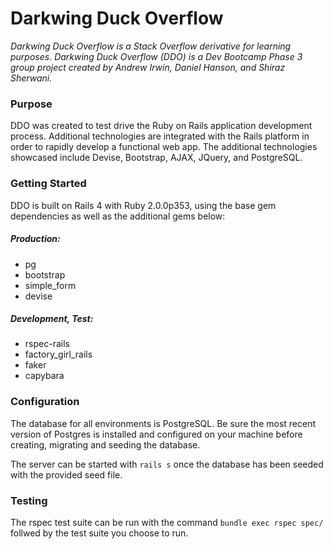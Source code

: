 Darkwing Duck Overflow
======================

*Darkwing Duck Overflow is a Stack Overflow derivative for learning
purposes.  Darkwing Duck Overflow (DDO) is a Dev Bootcamp Phase 3 group
project created by Andrew Irwin, Daniel Hanson, and Shiraz Sherwani.*

### Purpose

DDO was created to test drive the Ruby on Rails application development
process.  Additional technologies are integrated with the Rails platform
in order to rapidly develop a functional web app.  The additional
technologies showcased include Devise, Bootstrap, AJAX, JQuery, and
PostgreSQL.

### Getting Started

DDO is built on Rails 4 with Ruby 2.0.0p353, using the base gem
dependencies as well as the additional gems below:

##### Production:
* pg
* bootstrap
* simple_form
* devise

##### Development, Test:
* rspec-rails
* factory_girl_rails
* faker
* capybara

### Configuration

The database for all environments is PostgreSQL.  Be sure the most
recent version of Postgres is installed and configured on your machine
before creating, migrating and seeding the database.

The server can be started with ```rails s``` once the database has been
seeded with the provided seed file.

### Testing

The rspec test suite can be run with the command ```bundle exec rspec spec/``` follwed by the test suite you choose to run.
